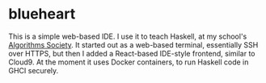 # blueheart
This is a simple web-based IDE. I use it to teach Haskell, at my school's [Algorithms Society](https://asociety.xyz). It started out as a web-based terminal, essentially SSH over HTTPS, but then I added a React-based IDE-style frontend, similar to Cloud9. At the moment it uses Docker containers, to run Haskell code in GHCI securely.
